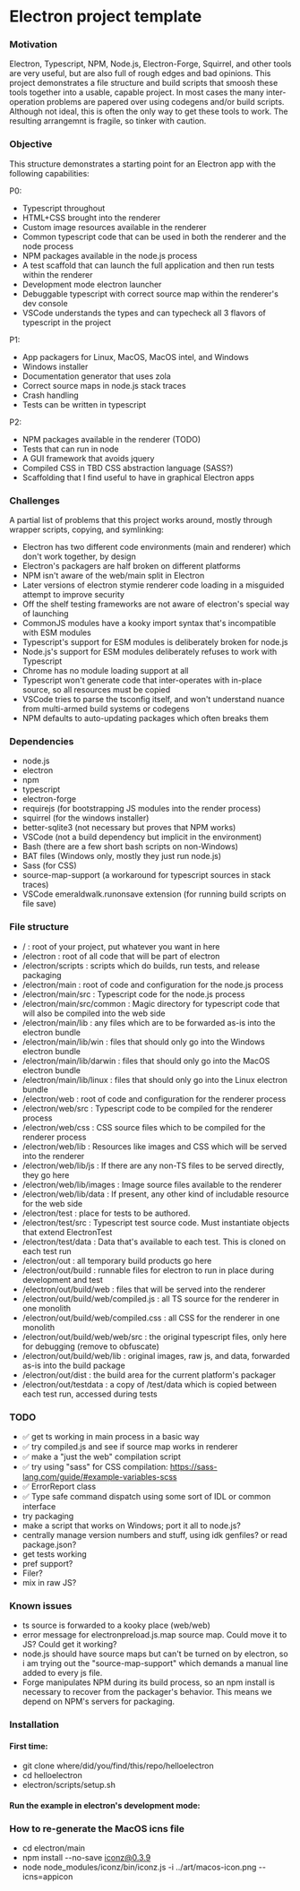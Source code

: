 # Electron project template

### Motivation

Electron, Typescript, NPM, Node.js, Electron-Forge, Squirrel, and other tools are very useful,
but are also full of rough edges and bad opinions. This project demonstrates a file structure
and build scripts that smoosh these tools together into a usable, capable project. In most
cases the many inter-operation problems are papered over using codegens and/or build scripts.
Although not ideal, this is often the only way to get these tools to work. The resulting
arrangemnt is fragile, so tinker with caution.

### Objective

This structure demonstrates a starting point for an Electron app with the
following capabilities:

P0:
- Typescript throughout
- HTML+CSS brought into the renderer
- Custom image resources available in the renderer
- Common typescript code that can be used in both the renderer and the node process
- NPM packages available in the node.js process
- A test scaffold that can launch the full application and then run tests within the renderer
- Development mode electron launcher
- Debuggable typescript with correct source map within the renderer's dev console
- VSCode understands the types and can typecheck all 3 flavors of typescript in the project

P1:
- App packagers for Linux, MacOS, MacOS intel, and Windows
- Windows installer
- Documentation generator that uses zola
- Correct source maps in node.js stack traces
- Crash handling
- Tests can be written in typescript

P2:
- NPM packages available in the renderer (TODO)
- Tests that can run in node
- A GUI framework that avoids jquery
- Compiled CSS in TBD CSS abstraction language (SASS?)
- Scaffolding that I find useful to have in graphical Electron apps

### Challenges

A partial list of problems that this project works around, mostly through wrapper scripts, copying, and symlinking:

- Electron has two different code environments (main and renderer) which don't work together, by design
- Electron's packagers are half broken on different platforms
- NPM isn't aware of the web/main split in Electron
- Later versions of electron stymie renderer code loading in a misguided attempt to improve security
- Off the shelf testing frameworks are not aware of electron's special way of launching
- CommonJS modules have a kooky import syntax that's incompatible with ESM modules
- Typescript's support for ESM modules is deliberately broken for node.js
- Node.js's support for ESM modules deliberately refuses to work with Typescript
- Chrome has no module loading support at all
- Typescript won't generate code that inter-operates with in-place source, so all resources must be copied
- VSCode tries to parse the tsconfig itself, and won't understand nuance from multi-armed build systems or codegens
- NPM defaults to auto-updating packages which often breaks them

### Dependencies

- node.js
- electron
- npm
- typescript
- electron-forge
- requirejs (for bootstrapping JS modules into the render process)
- squirrel (for the windows installer)
- better-sqlite3 (not necessary but proves that NPM works)
- VSCode (not a build dependency but implicit in the environment)
- Bash (there are a few short bash scripts on non-Windows)
- BAT files (Windows only, mostly they just run node.js)
- Sass (for CSS)
- source-map-support (a workaround for typescript sources in stack traces)
- VSCode emeraldwalk.runonsave extension (for running build scripts on file save)


### File structure

- / : root of your project, put whatever you want in here
- /electron : root of all code that will be part of electron
- /electron/scripts : scripts which do builds, run tests, and release packaging
- /electron/main : root of code and configuration for the node.js process
- /electron/main/src : Typescript code for the node.js process
- /electron/main/src/common : Magic directory for typescript code that will also be compiled into the web side
- /electron/main/lib : any files which are to be forwarded as-is into the electron bundle
- /electron/main/lib/win : files that should only go into the Windows electron bundle
- /electron/main/lib/darwin : files that should only go into the MacOS electron bundle
- /electron/main/lib/linux : files that should only go into the Linux electron bundle
- /electron/web : root of code and configuration for the renderer process
- /electron/web/src : Typescript code to be compiled for the renderer process
- /electron/web/css : CSS source files which to be compiled for the renderer process
- /electron/web/lib : Resources like images and CSS which will be served into the renderer
- /electron/web/lib/js : If there are any non-TS files to be served directly, they go here
- /electron/web/lib/images : Image source files available to the renderer
- /electron/web/lib/data : If present, any other kind of includable resource for the web side
- /electron/test : place for tests to be authored.
- /electron/test/src : Typescript test source code. Must instantiate objects that extend ElectronTest
- /electron/test/data : Data that's available to each test. This is cloned on each test run
- /electron/out : all temporary build products go here
- /electron/out/build : runnable files for electron to run in place during development and test
- /electron/out/build/web : files that will be served into the renderer
- /electron/out/build/web/compiled.js : all TS source for the renderer in one monolith
- /electron/out/build/web/compiled.css : all CSS for the renderer in one monolith
- /electron/out/build/web/web/src : the original typescript files, only here for debugging (remove to obfuscate)
- /electron/out/build/web/lib : original images, raw js, and data, forwarded as-is into the build package
- /electron/out/dist : the build area for the current platform's packager
- /electron/out/testdata : a copy of /test/data which is copied between each test run, accessed during tests

### TODO

- ✅ get ts working in main process in a basic way
- ✅ try compiled.js and see if source map works in renderer
- ✅ make a "just the web" compilation script
- ✅ try using "sass" for CSS compilation: https://sass-lang.com/guide/#example-variables-scss
- ✅ ErrorReport class
- ✅ Type safe command dispatch using some sort of IDL or common interface
- try packaging
- make a script that works on Windows; port it all to node.js?
- centrally manage version numbers and stuff, using idk genfiles? or read package.json?
- get tests working
- pref support?
- Filer?
- mix in raw JS?


### Known issues

- ts source is forwarded to a kooky place (web/web)
- error message for electronpreload.js.map source map. Could move it to JS? Could get it working?
- node.js should have source maps but can't be turned on by electron, so i am trying out the "source-map-support"
  which demands a manual line added to every js file.
- Forge manipulates NPM during its build process, so an npm install is necessary to
  recover from the packager's behavior. This means we depend on NPM's servers for packaging.

### Installation

#### First time:

- git clone where/did/you/find/this/repo/helloelectron
- cd helloelectron
- electron/scripts/setup.sh

#### Run the example in electron's development mode:


### How to re-generate the MacOS icns file

- cd electron/main
- npm install --no-save iconz@0.3.9
- node node_modules/iconz/bin/iconz.js -i ../art/macos-icon.png --icns=appicon
